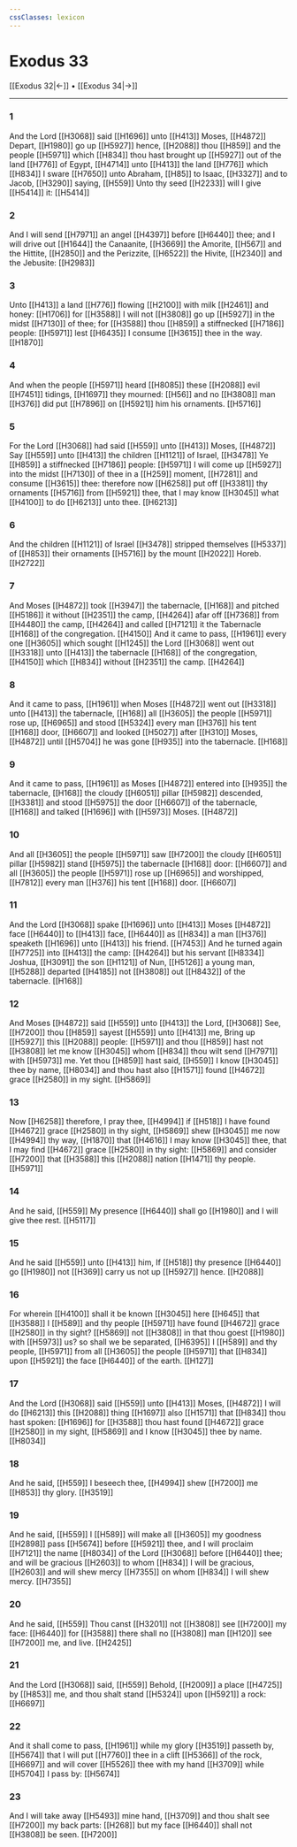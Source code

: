 ```yaml
---
cssClasses: lexicon
---
```

# Exodus 33

[[Exodus 32|←]] • [[Exodus 34|→]]

---

### 1
And the Lord [[H3068]] said [[H1696]] unto [[H413]] Moses, [[H4872]] Depart, [[H1980]] go up [[H5927]] hence, [[H2088]] thou [[H859]] and the people [[H5971]] which [[H834]] thou hast brought up [[H5927]] out of the land [[H776]] of Egypt, [[H4714]] unto [[H413]] the land [[H776]] which [[H834]] I sware [[H7650]] unto Abraham, [[H85]] to Isaac, [[H3327]] and to Jacob, [[H3290]] saying, [[H559]] Unto thy seed [[H2233]] will I give [[H5414]] it: [[H5414]]

### 2
And I will send [[H7971]] an angel [[H4397]] before [[H6440]] thee; and I will drive out [[H1644]] the Canaanite, [[H3669]] the Amorite, [[H567]] and the Hittite, [[H2850]] and the Perizzite, [[H6522]] the Hivite, [[H2340]] and the Jebusite: [[H2983]]

### 3
Unto [[H413]] a land [[H776]] flowing [[H2100]] with milk [[H2461]] and honey: [[H1706]] for [[H3588]] I will not [[H3808]] go up [[H5927]] in the midst [[H7130]] of thee; for [[H3588]] thou [[H859]] a stiffnecked [[H7186]] people: [[H5971]] lest [[H6435]] I consume [[H3615]] thee in the way. [[H1870]]

### 4
And when the people [[H5971]] heard [[H8085]] these [[H2088]] evil [[H7451]] tidings, [[H1697]] they mourned: [[H56]] and no [[H3808]] man [[H376]] did put [[H7896]] on [[H5921]] him his ornaments. [[H5716]]

### 5
For the Lord [[H3068]] had said [[H559]] unto [[H413]] Moses, [[H4872]] Say [[H559]] unto [[H413]] the children [[H1121]] of Israel, [[H3478]] Ye [[H859]] a stiffnecked [[H7186]] people: [[H5971]] I will come up [[H5927]] into the midst [[H7130]] of thee in a [[H259]] moment, [[H7281]] and consume [[H3615]] thee: therefore now [[H6258]] put off [[H3381]] thy ornaments [[H5716]] from [[H5921]] thee, that I may know [[H3045]] what [[H4100]] to do [[H6213]] unto thee. [[H6213]]

### 6
And the children [[H1121]] of Israel [[H3478]] stripped themselves [[H5337]]  of [[H853]] their ornaments [[H5716]] by the mount [[H2022]] Horeb. [[H2722]]

### 7
And Moses [[H4872]] took [[H3947]] the tabernacle, [[H168]] and pitched [[H5186]] it without [[H2351]] the camp, [[H4264]] afar off [[H7368]] from [[H4480]] the camp, [[H4264]] and called [[H7121]] it the Tabernacle [[H168]] of the congregation. [[H4150]] And it came to pass, [[H1961]] every one [[H3605]] which sought [[H1245]] the Lord [[H3068]] went out [[H3318]] unto [[H413]] the tabernacle [[H168]] of the congregation, [[H4150]] which [[H834]] without [[H2351]] the camp. [[H4264]]

### 8
And it came to pass, [[H1961]] when Moses [[H4872]] went out [[H3318]] unto [[H413]] the tabernacle, [[H168]] all [[H3605]] the people [[H5971]] rose up, [[H6965]] and stood [[H5324]] every man [[H376]] his tent [[H168]] door, [[H6607]] and looked [[H5027]] after [[H310]] Moses, [[H4872]] until [[H5704]] he was gone [[H935]] into the tabernacle. [[H168]]

### 9
And it came to pass, [[H1961]] as Moses [[H4872]] entered into [[H935]] the tabernacle, [[H168]] the cloudy [[H6051]] pillar [[H5982]] descended, [[H3381]] and stood [[H5975]] the door [[H6607]] of the tabernacle, [[H168]] and talked [[H1696]] with [[H5973]] Moses. [[H4872]]

### 10
And all [[H3605]] the people [[H5971]] saw [[H7200]] the cloudy [[H6051]] pillar [[H5982]] stand [[H5975]] the tabernacle [[H168]] door: [[H6607]] and all [[H3605]] the people [[H5971]] rose up [[H6965]] and worshipped, [[H7812]] every man [[H376]] his tent [[H168]] door. [[H6607]]

### 11
And the Lord [[H3068]] spake [[H1696]] unto [[H413]] Moses [[H4872]] face [[H6440]] to [[H413]] face, [[H6440]] as [[H834]] a man [[H376]] speaketh [[H1696]] unto [[H413]] his friend. [[H7453]] And he turned again [[H7725]] into [[H413]] the camp: [[H4264]] but his servant [[H8334]] Joshua, [[H3091]] the son [[H1121]] of Nun, [[H5126]] a young man, [[H5288]] departed [[H4185]] not [[H3808]] out [[H8432]] of the tabernacle. [[H168]]

### 12
And Moses [[H4872]] said [[H559]] unto [[H413]] the Lord, [[H3068]] See, [[H7200]] thou [[H859]] sayest [[H559]] unto [[H413]] me, Bring up [[H5927]] this [[H2088]] people: [[H5971]] and thou [[H859]] hast not [[H3808]] let me know [[H3045]] whom [[H834]] thou wilt send [[H7971]] with [[H5973]] me. Yet thou [[H859]] hast said, [[H559]] I know [[H3045]] thee by name, [[H8034]] and thou hast also [[H1571]] found [[H4672]] grace [[H2580]] in my sight. [[H5869]]

### 13
Now [[H6258]] therefore, I pray thee, [[H4994]] if [[H518]] I have found [[H4672]] grace [[H2580]] in thy sight, [[H5869]] shew [[H3045]] me now [[H4994]] thy way, [[H1870]] that [[H4616]] I may know [[H3045]] thee, that I may find [[H4672]] grace [[H2580]] in thy sight: [[H5869]] and consider [[H7200]] that [[H3588]] this [[H2088]] nation [[H1471]] thy people. [[H5971]]

### 14
And he said, [[H559]] My presence [[H6440]] shall go [[H1980]] and I will give thee rest. [[H5117]]

### 15
And he said [[H559]] unto [[H413]] him, If [[H518]] thy presence [[H6440]] go [[H1980]] not [[H369]] carry us not up [[H5927]] hence. [[H2088]]

### 16
For wherein [[H4100]] shall it be known [[H3045]] here [[H645]] that [[H3588]] I [[H589]] and thy people [[H5971]] have found [[H4672]] grace [[H2580]] in thy sight? [[H5869]] not [[H3808]] in that thou goest [[H1980]] with [[H5973]] us? so shall we be separated, [[H6395]] I [[H589]] and thy people, [[H5971]] from all [[H3605]] the people [[H5971]] that [[H834]] upon [[H5921]] the face [[H6440]] of the earth. [[H127]]

### 17
And the Lord [[H3068]] said [[H559]] unto [[H413]] Moses, [[H4872]] I will do [[H6213]] this [[H2088]] thing [[H1697]] also [[H1571]] that [[H834]] thou hast spoken: [[H1696]] for [[H3588]] thou hast found [[H4672]] grace [[H2580]] in my sight, [[H5869]] and I know [[H3045]] thee by name. [[H8034]]

### 18
And he said, [[H559]] I beseech thee, [[H4994]] shew [[H7200]]  me [[H853]] thy glory. [[H3519]]

### 19
And he said, [[H559]] I [[H589]] will make all [[H3605]] my goodness [[H2898]] pass [[H5674]] before [[H5921]] thee, and I will proclaim [[H7121]] the name [[H8034]] of the Lord [[H3068]] before [[H6440]] thee; and will be gracious [[H2603]] to whom [[H834]] I will be gracious, [[H2603]] and will shew mercy [[H7355]] on whom [[H834]] I will shew mercy. [[H7355]]

### 20
And he said, [[H559]] Thou canst [[H3201]] not [[H3808]] see [[H7200]] my face: [[H6440]] for [[H3588]] there shall no [[H3808]] man [[H120]] see [[H7200]] me, and live. [[H2425]]

### 21
And the Lord [[H3068]] said, [[H559]] Behold, [[H2009]] a place [[H4725]] by [[H853]] me, and thou shalt stand [[H5324]] upon [[H5921]] a rock: [[H6697]]

### 22
And it shall come to pass, [[H1961]] while my glory [[H3519]] passeth by, [[H5674]] that I will put [[H7760]] thee in a clift [[H5366]] of the rock, [[H6697]] and will cover [[H5526]] thee with my hand [[H3709]] while [[H5704]] I pass by: [[H5674]]

### 23
And I will take away [[H5493]] mine hand, [[H3709]] and thou shalt see [[H7200]] my back parts: [[H268]] but my face [[H6440]] shall not [[H3808]] be seen. [[H7200]]